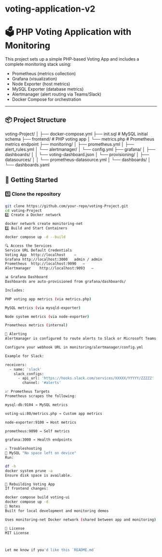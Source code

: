 # voting-application-v2

# 🗳️ PHP Voting Application with Monitoring

This project sets up a simple PHP-based Voting App and includes a complete monitoring stack using:

- Prometheus (metrics collection)
- Grafana (visualization)
- Node Exporter (host metrics)
- MySQL Exporter (database metrics)
- Alertmanager (alert routing via Teams/Slack)
- Docker Compose for orchestration

---

## 📦 Project Structure

voting-Project/
│
├── docker-compose.yml
├── init.sql # MySQL initial schema
├── frontend/ # PHP voting app
│ └── metrics.php # Prometheus metrics endpoint
├── monitoring/
│ ├── prometheus.yml
│ ├── alert_rules.yml
│ └── alertmanager/
│ └── config.yml
├── grafana/
│ ├── dashboards/
│ │ └── voting-dashboard.json
│ └── provisioning/
│ ├── datasources/
│ │ └── prometheus-datasource.yml
│ └── dashboards/
│ └── dashboards.yaml



## 🚀 Getting Started

### 1️⃣ Clone the repository

```bash
git clone https://github.com/your-repo/voting-Project.git
cd voting-Project
2️⃣ Create a Docker network

docker network create monitoring-net
3️⃣ Build and Start Containers

docker compose up -d --build

🔍 Access the Services
Service	URL	Default Credentials
Voting App	http://localhost	—
Grafana	http://localhost:3000	admin / admin
Prometheus	http://localhost:9090	—
Alertmanager	http://localhost:9093	—

📊 Grafana Dashboard
Dashboards are auto-provisioned from grafana/dashboards/

Includes:

PHP voting app metrics (via metrics.php)

MySQL metrics (via mysqld-exporter)

Node system metrics (via node-exporter)

Prometheus metrics (internal)

🔔 Alerting
Alertmanager is configured to route alerts to Slack or Microsoft Teams

Configure your webhook URL in monitoring/alertmanager/config.yml

Example for Slack:

receivers:
  - name: 'slack'
    slack_configs:
      - api_url: 'https://hooks.slack.com/services/XXXXX/YYYYY/ZZZZZ'
        channel: '#alerts'

📈 Prometheus Targets
Prometheus scrapes the following:

mysql-db:9104 → MySQL metrics

voting-ui:80/metrics.php → Custom app metrics

node-exporter:9100 → Host metrics

prometheus:9090 → Self metrics

grafana:3000 → Health endpoints

⚠️ Troubleshooting
🛑 MySQL "No space left on device"
Run:

df -h
docker system prune -a
Ensure disk space is available.

🔧 Rebuilding Voting App
If frontend changes:

docker compose build voting-ui
docker compose up -d
📌 Notes
Built for local development and monitoring demos

Uses monitoring-net Docker network (shared between app and monitoring)

📜 License
MIT License



Let me know if you'd like this `README.md` 

